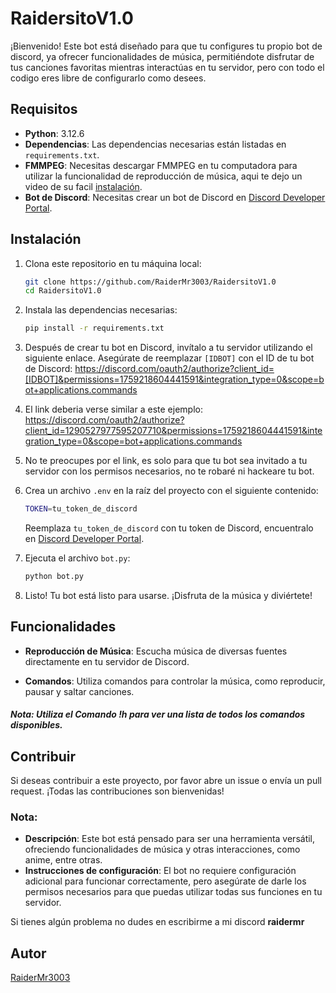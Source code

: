 # RaidersitoV1.0

¡Bienvenido! Este bot está diseñado para que tu configures tu propio bot de discord, ya ofrecer funcionalidades de música, permitiéndote disfrutar de tus canciones favoritas mientras interactúas en tu servidor, pero con todo el codigo eres libre de configurarlo como desees.

## Requisitos

- **Python**: 3.12.6
- **Dependencias**: Las dependencias necesarias están listadas en `requirements.txt`.
- **FMMPEG**: Necesitas descargar FMMPEG en tu computadora para utilizar la funcionalidad de reproducción de música, aqui te dejo un video de su facil <a href="https://www.youtube.com/watch?v=JR36oH35Fgg">instalación</a>.
- **Bot de Discord**: Necesitas crear un bot de Discord en <a href="https://discord.com/developers/applications">Discord Developer Portal</a>.

## Instalación

1. Clona este repositorio en tu máquina local:
   ```bash
   git clone https://github.com/RaiderMr3003/RaidersitoV1.0
   cd RaidersitoV1.0
   ```

2. Instala las dependencias necesarias:
   ```bash
   pip install -r requirements.txt
   ```

3. Después de crear tu bot en Discord, invítalo a tu servidor utilizando el siguiente enlace. Asegúrate de reemplazar `[IDBOT]` con el ID de tu bot de Discord:
https://discord.com/oauth2/authorize?client_id=[IDBOT]&permissions=1759218604441591&integration_type=0&scope=bot+applications.commands

4. El link deberia verse similar a este ejemplo: https://discord.com/oauth2/authorize?client_id=1290527977595207710&permissions=1759218604441591&integration_type=0&scope=bot+applications.commands

5. No te preocupes por el link, es solo para que tu bot sea invitado a tu servidor con los permisos necesarios, no te robaré ni hackeare tu bot.

6. Crea un archivo `.env` en la raíz del proyecto con el siguiente contenido:
   ```bash
   TOKEN=tu_token_de_discord
   ```
   Reemplaza `tu_token_de_discord` con tu token de Discord, encuentralo en <a href="https://discord.com/developers/applications">Discord Developer Portal</a>.

7. Ejecuta el archivo `bot.py`:
   ```bash
   python bot.py
   ```

8. Listo! Tu bot está listo para usarse. ¡Disfruta de la música y diviértete!


## Funcionalidades
- **Reproducción de Música**: Escucha música de diversas fuentes directamente en tu servidor de Discord.

- **Comandos**: Utiliza comandos para controlar la música, como reproducir, pausar y saltar canciones.
##### Nota: Utiliza el Comando **!h** para ver una lista de todos los comandos disponibles.

## Contribuir
Si deseas contribuir a este proyecto, por favor abre un issue o envía un pull request. ¡Todas las contribuciones son bienvenidas!

### Nota:
- **Descripción**: Este bot está pensado para ser una herramienta versátil, ofreciendo funcionalidades de música y otras interacciones, como anime, entre otras.
- **Instrucciones de configuración**: El bot no requiere configuración adicional para funcionar correctamente, pero asegúrate de darle los permisos necesarios para que puedas utilizar todas sus funciones en tu servidor.

Si tienes algún problema no dudes en escribirme a mi discord **raidermr**

## Autor
[RaiderMr3003](https://github.com/RaiderMr3003)
